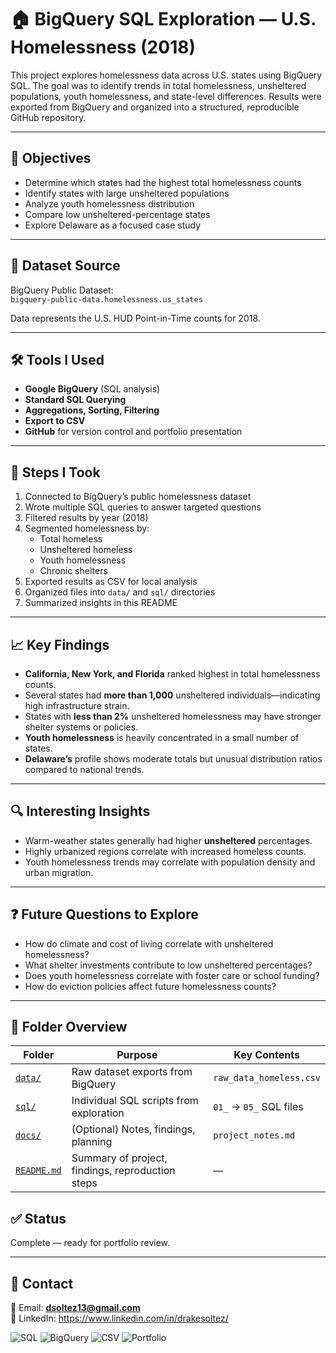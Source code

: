 # 🏠 BigQuery SQL Exploration — U.S. Homelessness (2018)

This project explores homelessness data across U.S. states using BigQuery SQL. The goal was to identify trends in total homelessness, unsheltered populations, youth homelessness, and state-level differences. Results were exported from BigQuery and organized into a structured, reproducible GitHub repository.

---

## 🎯 Objectives

- Determine which states had the highest total homelessness counts
- Identify states with large unsheltered populations
- Analyze youth homelessness distribution
- Compare low unsheltered-percentage states
- Explore Delaware as a focused case study

---

## 🧾 Dataset Source

BigQuery Public Dataset:  
`bigquery-public-data.homelessness.us_states`

Data represents the U.S. HUD Point-in-Time counts for 2018.

---

## 🛠️ Tools I Used

- **Google BigQuery** (SQL analysis)
- **Standard SQL Querying**
- **Aggregations, Sorting, Filtering**
- **Export to CSV**
- **GitHub** for version control and portfolio presentation

---

## 👣 Steps I Took

1. Connected to BigQuery’s public homelessness dataset
2. Wrote multiple SQL queries to answer targeted questions
3. Filtered results by year (2018)
4. Segmented homelessness by:
   - Total homeless
   - Unsheltered homeless
   - Youth homelessness
   - Chronic shelters
5. Exported results as CSV for local analysis
6. Organized files into `data/` and `sql/` directories
7. Summarized insights in this README

---

## 📈 Key Findings

- **California, New York, and Florida** ranked highest in total homelessness counts.
- Several states had **more than 1,000** unsheltered individuals—indicating high infrastructure strain.
- States with **less than 2%** unsheltered homelessness may have stronger shelter systems or policies.
- **Youth homelessness** is heavily concentrated in a small number of states.
- **Delaware’s** profile shows moderate totals but unusual distribution ratios compared to national trends.

---

## 🔍 Interesting Insights

- Warm-weather states generally had higher **unsheltered** percentages.
- Highly urbanized regions correlate with increased homeless counts.
- Youth homelessness trends may correlate with population density and urban migration.

---

## ❓ Future Questions to Explore

- How do climate and cost of living correlate with unsheltered homelessness?
- What shelter investments contribute to low unsheltered percentages?
- Does youth homelessness correlate with foster care or school funding?
- How do eviction policies affect future homelessness counts?

---

## 📂 Folder Overview

| Folder | Purpose | Key Contents |
|--------|---------|--------------|
| [`data/`](data/) | Raw dataset exports from BigQuery | `raw_data_homeless.csv` |
| [`sql/`](sql/) | Individual SQL scripts from exploration | `01_` → `05_` SQL files |
| [`docs/`](docs/) | (Optional) Notes, findings, planning | `project_notes.md` |
| [`README.md`](README.md) | Summary of project, findings, reproduction steps | — |



## ✅ Status

Complete — ready for portfolio review.

---

## 👋 Contact

📧 Email: **dsoltez13@gmail.com**  
🔗 LinkedIn: https://www.linkedin.com/in/drakesoltez/


![SQL](https://img.shields.io/badge/SQL-Querying-blue)
![BigQuery](https://img.shields.io/badge/Google%20BigQuery-Data%20Analysis-lightblue)
![CSV](https://img.shields.io/badge/Data-CSV-yellowgreen)
![Portfolio](https://img.shields.io/badge/Status-Complete-success)
